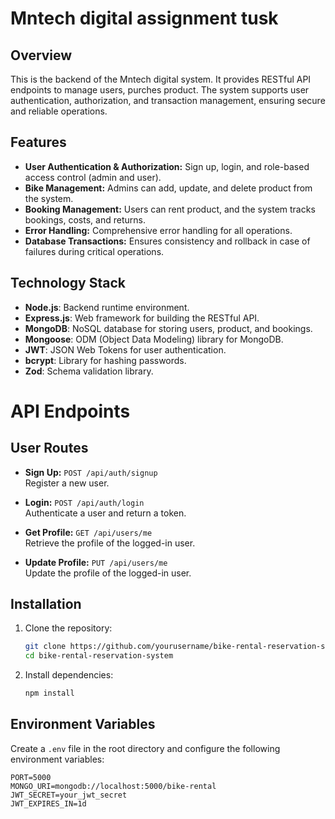 # Mntech digital assignment tusk

## Overview

This is the backend of the Mntech digital system. It provides RESTful API endpoints to manage users, purches product. The system supports user authentication, authorization, and transaction management, ensuring secure and reliable operations.

## Features

- **User Authentication & Authorization:** Sign up, login, and role-based access control (admin and user).
- **Bike Management:** Admins can add, update, and delete product from the system.
- **Booking Management:** Users can rent product, and the system tracks bookings, costs, and returns.
- **Error Handling:** Comprehensive error handling for all operations.
- **Database Transactions:** Ensures consistency and rollback in case of failures during critical operations.

## Technology Stack

- **Node.js**: Backend runtime environment.
- **Express.js**: Web framework for building the RESTful API.
- **MongoDB**: NoSQL database for storing users, product, and bookings.
- **Mongoose**: ODM (Object Data Modeling) library for MongoDB.
- **JWT**: JSON Web Tokens for user authentication.
- **bcrypt**: Library for hashing passwords.
- **Zod**: Schema validation library.

# API Endpoints

## User Routes

- **Sign Up:** `POST /api/auth/signup`  
  Register a new user.

- **Login:** `POST /api/auth/login`  
  Authenticate a user and return a token.

- **Get Profile:** `GET /api/users/me`  
  Retrieve the profile of the logged-in user.

- **Update Profile:** `PUT /api/users/me`  
  Update the profile of the logged-in user.

## Installation

1. Clone the repository:

   ```bash
   git clone https://github.com/yourusername/bike-rental-reservation-system.git
   cd bike-rental-reservation-system
   ```

2. Install dependencies:
   ```bash
   npm install
   ```

## Environment Variables

Create a `.env` file in the root directory and configure the following environment variables:

```env
PORT=5000
MONGO_URI=mongodb://localhost:5000/bike-rental
JWT_SECRET=your_jwt_secret
JWT_EXPIRES_IN=1d
```

